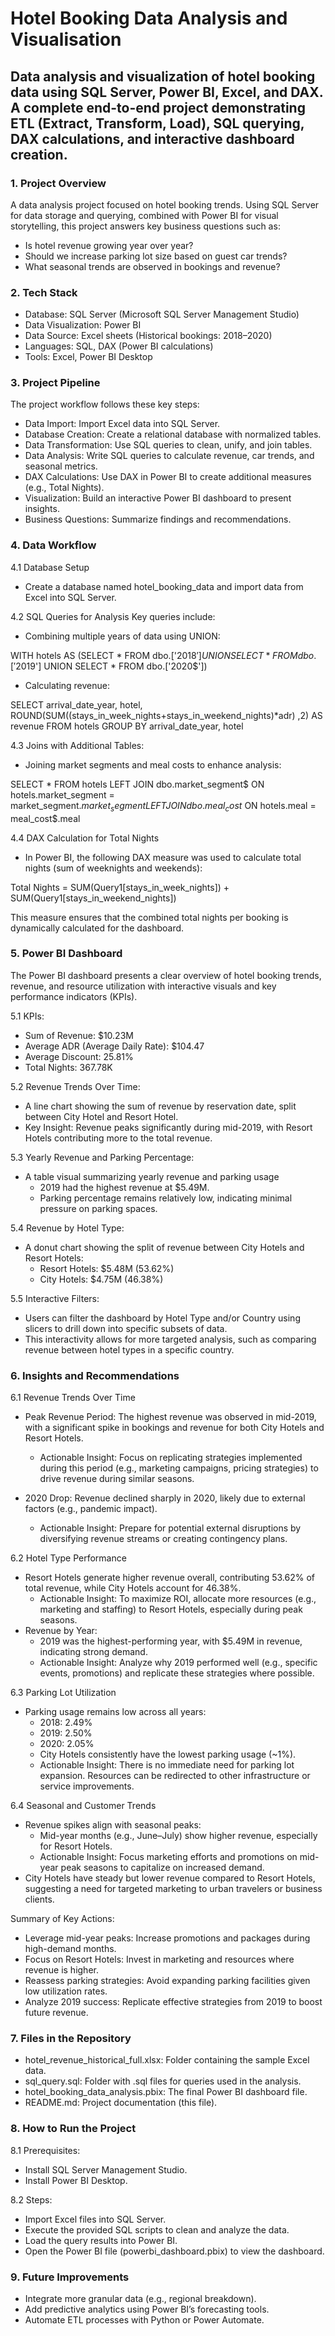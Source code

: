 # Hotel Booking Data Analysis and Visualisation
## Data analysis and visualization of hotel booking data using SQL Server, Power BI, Excel, and DAX. A complete end-to-end project demonstrating ETL (Extract, Transform, Load), SQL querying, DAX calculations, and interactive dashboard creation.

### 1. Project Overview
A data analysis project focused on hotel booking trends. Using SQL Server for data storage and querying, combined with Power BI for visual storytelling, this project answers key business questions such as:
- Is hotel revenue growing year over year?
- Should we increase parking lot size based on guest car trends?
- What seasonal trends are observed in bookings and revenue?

### 2. Tech Stack
- Database: SQL Server (Microsoft SQL Server Management Studio)
- Data Visualization: Power BI
- Data Source: Excel sheets (Historical bookings: 2018–2020)
- Languages: SQL, DAX (Power BI calculations)
- Tools: Excel, Power BI Desktop

### 3. Project Pipeline
The project workflow follows these key steps:
- Data Import: Import Excel data into SQL Server.
- Database Creation: Create a relational database with normalized tables.
- Data Transformation: Use SQL queries to clean, unify, and join tables.
- Data Analysis: Write SQL queries to calculate revenue, car trends, and seasonal metrics.
- DAX Calculations: Use DAX in Power BI to create additional measures (e.g., Total Nights).
- Visualization: Build an interactive Power BI dashboard to present insights.
- Business Questions: Summarize findings and recommendations.

### 4. Data Workflow
4.1 Database Setup
- Create a database named hotel_booking_data and import data from Excel into SQL Server.
  
4.2 SQL Queries for Analysis Key queries include:
- Combining multiple years of data using UNION:

WITH hotels AS 
(SELECT * FROM dbo.['2018$']
UNION
SELECT * FROM dbo.['2019$']
UNION
SELECT * FROM dbo.['2020$'])
  
- Calculating revenue:

SELECT arrival_date_year, hotel, ROUND(SUM((stays_in_week_nights+stays_in_weekend_nights)*adr) ,2) AS revenue
FROM hotels
GROUP BY arrival_date_year, hotel

4.3 Joins with Additional Tables:
- Joining market segments and meal costs to enhance analysis:

SELECT * 
FROM hotels
LEFT JOIN dbo.market_segment$
ON hotels.market_segment = market_segment$.market_segment
LEFT JOIN dbo.meal_cost$
ON hotels.meal = meal_cost$.meal

4.4 DAX Calculation for Total Nights
- In Power BI, the following DAX measure was used to calculate total nights (sum of weeknights and weekends):

Total Nights = SUM(Query1[stays_in_week_nights]) + SUM(Query1[stays_in_weekend_nights])

This measure ensures that the combined total nights per booking is dynamically calculated for the dashboard.

### 5. Power BI Dashboard
The Power BI dashboard presents a clear overview of hotel booking trends, revenue, and resource utilization with interactive visuals and key performance indicators (KPIs).

5.1 KPIs:
- Sum of Revenue: $10.23M
- Average ADR (Average Daily Rate): $104.47
- Average Discount: 25.81%
- Total Nights: 367.78K
  
5.2 Revenue Trends Over Time:
- A line chart showing the sum of revenue by reservation date, split between City Hotel and Resort Hotel.
- Key Insight: Revenue peaks significantly during mid-2019, with Resort Hotels contributing more to the total revenue.
  
5.3 Yearly Revenue and Parking Percentage:
- A table visual summarizing yearly revenue and parking usage
  - 2019 had the highest revenue at $5.49M.
  - Parking percentage remains relatively low, indicating minimal pressure on parking spaces.

5.4 Revenue by Hotel Type:
- A donut chart showing the split of revenue between City Hotels and Resort Hotels:
  - Resort Hotels: $5.48M (53.62%)
  - City Hotels: $4.75M (46.38%)

5.5 Interactive Filters:
- Users can filter the dashboard by Hotel Type and/or Country using slicers to drill down into specific subsets of data.
- This interactivity allows for more targeted analysis, such as comparing revenue between hotel types in a specific country.

### 6. Insights and Recommendations
6.1 Revenue Trends Over Time
- Peak Revenue Period: The highest revenue was observed in mid-2019, with a significant spike in bookings and revenue for both City Hotels and Resort Hotels.
  - Actionable Insight: Focus on replicating strategies implemented during this period (e.g., marketing campaigns, pricing strategies) to drive revenue during similar seasons.

- 2020 Drop: Revenue declined sharply in 2020, likely due to external factors (e.g., pandemic impact).
  - Actionable Insight: Prepare for potential external disruptions by diversifying revenue streams or creating contingency plans.

6.2 Hotel Type Performance
- Resort Hotels generate higher revenue overall, contributing 53.62% of total revenue, while City Hotels account for 46.38%.
  - Actionable Insight: To maximize ROI, allocate more resources (e.g., marketing and staffing) to Resort Hotels, especially during peak seasons.
- Revenue by Year:
  - 2019 was the highest-performing year, with $5.49M in revenue, indicating strong demand.
  - Actionable Insight: Analyze why 2019 performed well (e.g., specific events, promotions) and replicate these strategies where possible.

6.3 Parking Lot Utilization
- Parking usage remains low across all years:
  - 2018: 2.49%
  - 2019: 2.50%
  - 2020: 2.05%
  - City Hotels consistently have the lowest parking usage (~1%).
  - Actionable Insight: There is no immediate need for parking lot expansion. Resources can be redirected to other infrastructure or service improvements.

6.4 Seasonal and Customer Trends
- Revenue spikes align with seasonal peaks:
  - Mid-year months (e.g., June–July) show higher revenue, especially for Resort Hotels.
  - Actionable Insight: Focus marketing efforts and promotions on mid-year peak seasons to capitalize on increased demand.
- City Hotels have steady but lower revenue compared to Resort Hotels, suggesting a need for targeted marketing to urban travelers or business clients. 

Summary of Key Actions:
- Leverage mid-year peaks: Increase promotions and packages during high-demand months.
- Focus on Resort Hotels: Invest in marketing and resources where revenue is higher.
- Reassess parking strategies: Avoid expanding parking facilities given low utilization rates.
- Analyze 2019 success: Replicate effective strategies from 2019 to boost future revenue.

### 7. Files in the Repository
- hotel_revenue_historical_full.xlsx: Folder containing the sample Excel data.
- sql_query.sql: Folder with .sql files for queries used in the analysis.
- hotel_booking_data_analysis.pbix: The final Power BI dashboard file.
- README.md: Project documentation (this file).
  
### 8. How to Run the Project
8.1 Prerequisites:
- Install SQL Server Management Studio.
- Install Power BI Desktop.
  
8.2 Steps:
- Import Excel files into SQL Server.
- Execute the provided SQL scripts to clean and analyze the data.
- Load the query results into Power BI.
- Open the Power BI file (powerbi_dashboard.pbix) to view the dashboard.

### 9. Future Improvements
- Integrate more granular data (e.g., regional breakdown).
- Add predictive analytics using Power BI’s forecasting tools.
- Automate ETL processes with Python or Power Automate.

